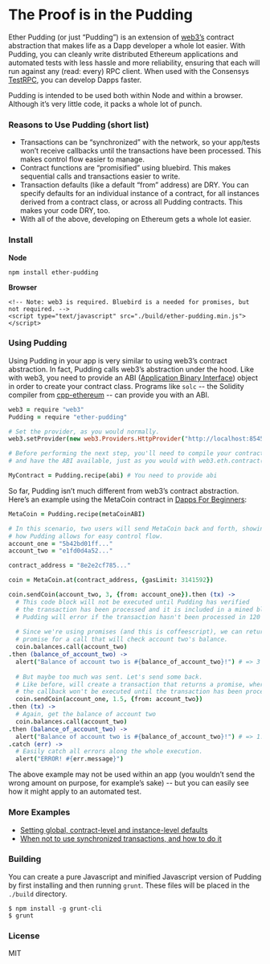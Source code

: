 # The Proof is in the Pudding

Ether Pudding (or just “Pudding”) is an extension of [web3’s](https://github.com/ethereum/web3.js/tree/master) contract abstraction that makes life as a Dapp developer a whole lot easier. With Pudding, you can cleanly write distributed Ethereum applications and automated tests with less hassle and more reliability, ensuring that each will run against any (read: every) RPC client. When used with the Consensys [TestRPC](https://github.com/ConsenSys/testrpc), you can develop Dapps faster.

Pudding is intended to be used both within Node and within a browser. Although it’s very little code, it packs a whole lot of punch.  

### Reasons to Use Pudding (short list)
* Transactions can be “synchronized” with the network, so your app/tests won’t receive callbacks until the transactions have been processed. This makes control flow easier to manage.
* Contract functions are “promisified” using bluebird. This makes sequential calls and transactions easier to write.
* Transaction defaults (like a default “from” address) are DRY. You can specify defaults for an individual instance of a contract, for all instances derived from a contract class, or across all Pudding contracts. This makes your code DRY, too.
* With all of the above, developing on Ethereum gets a whole lot easier.    

### Install

**Node**
```
npm install ether-pudding
```

**Browser**
```
<!-- Note: web3 is required. Bluebird is a needed for promises, but not required. -->
<script type="text/javascript" src="./build/ether-pudding.min.js"></script>
```

### Using Pudding

Using Pudding in your app is very similar to using web3’s contract abstraction. In fact, Pudding calls web3’s abstraction under the hood. Like with web3, you need to provide an ABI ([Application Binary Interface](https://github.com/ethereum/wiki/wiki/Ethereum-Contract-ABI)) object in order to create your contract class. Programs like `solc` -- the Solidity compiler from [cpp-ethereum](https://github.com/ethereum/cpp-ethereum) -- can provide you with an ABI.

```coffeescript
web3 = require "web3"
Pudding = require "ether-pudding"

# Set the provider, as you would normally. 
web3.setProvider(new web3.Providers.HttpProvider("http://localhost:8545"))

# Before performing the next step, you'll need to compile your contract
# and have the ABI available, just as you would with web3.eth.contract().

MyContract = Pudding.recipe(abi) # You need to provide abi
```

So far, Pudding isn’t much different from web3’s contract abstraction. Here’s an example using the MetaCoin contract in [Dapps For Beginners](https://dappsforbeginners.wordpress.com/tutorials/your-first-dapp/):

```coffeescript
MetaCoin = Pudding.recipe(metaCoinABI)

# In this scenario, two users will send MetaCoin back and forth, showing
# how Pudding allows for easy control flow. 
account_one = "5b42bd01ff..."
account_two = "e1fd0d4a52..."

contract_address = "8e2e2cf785..."

coin = MetaCoin.at(contract_address, {gasLimit: 3141592})

coin.sendCoin(account_two, 3, {from: account_one}).then (tx) ->
  # This code block will not be executed until Pudding has verified 
  # the transaction has been processed and it is included in a mined block.
  # Pudding will error if the transaction hasn't been processed in 120 seconds.
  
  # Since we're using promises (and this is coffeescript), we can return a 
  # promise for a call that will check account two's balance.
  coin.balances.call(account_two)
.then (balance_of_account_two) ->
  alert("Balance of account two is #{balance_of_account_two}!") # => 3
  
  # But maybe too much was sent. Let's send some back.
  # Like before, will create a transaction that returns a promise, where
  # the callback won't be executed until the transaction has been processed.
  coin.sendCoin(account_one, 1.5, {from: account_two})
.then (tx) ->
  # Again, get the balance of account two
  coin.balances.call(account_two)
.then (balance_of_account_two) ->
  alert("Balance of account two is #{balance_of_account_two}!") # => 1.5
.catch (err) ->
  # Easily catch all errors along the whole execution.
  alert("ERROR! #{err.message}")
```

The above example may not be used within an app (you wouldn’t send the wrong amount on purpose, for example’s sake) -- but you can easily see how it might apply to an automated test.

### More Examples

* [Setting global, contract-level and instance-level defaults](https://github.com/ConsenSys/ether-pudding/wiki/Setting-global,-contract-level-and-instance-level-defaults)
* [When not to use synchronized transactions, and how to do it](https://github.com/ConsenSys/ether-pudding/wiki/When-not-to-use-synchronized-transactions,-and-how-to-do-it)

### Building

You can create a pure Javascript and minified Javascript version of Pudding by first installing and then running `grunt`. These files will be placed in the `./build` directory.

```
$ npm install -g grunt-cli
$ grunt
```

### License

MIT
